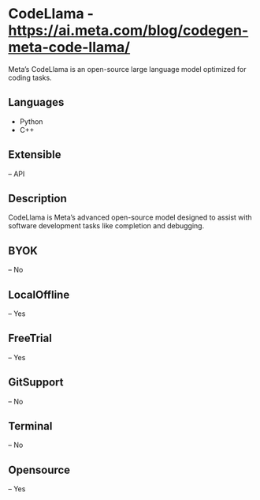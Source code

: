 # CodeLlama - https://ai.meta.com/blog/codegen-meta-code-llama/
Meta’s CodeLlama is an open-source large language model optimized for coding tasks.
## Languages         
- Python         
- C++         
## Extensible         
– API         
## Description         
CodeLlama is Meta’s advanced open-source model designed to assist with software development tasks like completion and debugging.     
## BYOK         
– No         
## LocalOffline         
– Yes         
## FreeTrial         
– Yes         
## GitSupport         
– No         
## Terminal         
– No         
## Opensource         
– Yes         